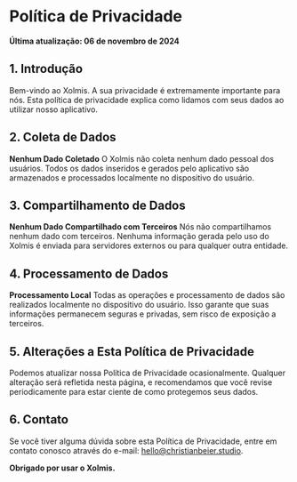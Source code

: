 # Política de Privacidade

**Última atualização: 06 de novembro de 2024**

## 1. Introdução

Bem-vindo ao Xolmis. A sua privacidade é extremamente importante para nós. Esta política de privacidade explica como lidamos com seus dados ao utilizar nosso aplicativo.

## 2. Coleta de Dados

**Nenhum Dado Coletado** O Xolmis não coleta nenhum dado pessoal dos usuários. Todos os dados inseridos e gerados pelo aplicativo são armazenados e processados localmente no dispositivo do usuário.

## 3. Compartilhamento de Dados

**Nenhum Dado Compartilhado com Terceiros** Nós não compartilhamos nenhum dado com terceiros. Nenhuma informação gerada pelo uso do Xolmis é enviada para servidores externos ou para qualquer outra entidade.

## 4. Processamento de Dados

**Processamento Local** Todas as operações e processamento de dados são realizados localmente no dispositivo do usuário. Isso garante que suas informações permanecem seguras e privadas, sem risco de exposição a terceiros.

## 5. Alterações a Esta Política de Privacidade

Podemos atualizar nossa Política de Privacidade ocasionalmente. Qualquer alteração será refletida nesta página, e recomendamos que você revise periodicamente para estar ciente de como protegemos seus dados.

## 6. Contato

Se você tiver alguma dúvida sobre esta Política de Privacidade, entre em contato conosco através do e-mail: hello@christianbeier.studio.

**Obrigado por usar o Xolmis.**
